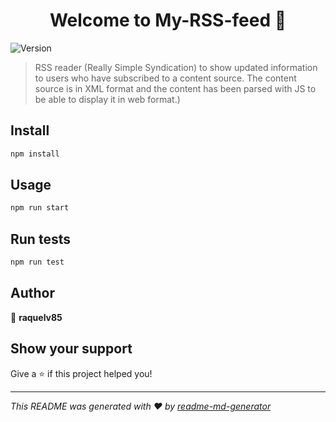 <h1 align="center">Welcome to My-RSS-feed 👋</h1>
<p>
  <img alt="Version" src="https://img.shields.io/badge/version-0.1.0-blue.svg?cacheSeconds=2592000" />
</p>

> RSS reader (Really Simple Syndication) to show updated information to users who have subscribed to a content source. The content source is in XML format and the content has been parsed with JS to be able to display it in web format.)

## Install

```sh
npm install
```

## Usage

```sh
npm run start
```

## Run tests

```sh
npm run test
```

## Author

👤 **raquelv85**


## Show your support

Give a ⭐️ if this project helped you!

***
_This README was generated with ❤️ by [readme-md-generator](https://github.com/kefranabg/readme-md-generator)_